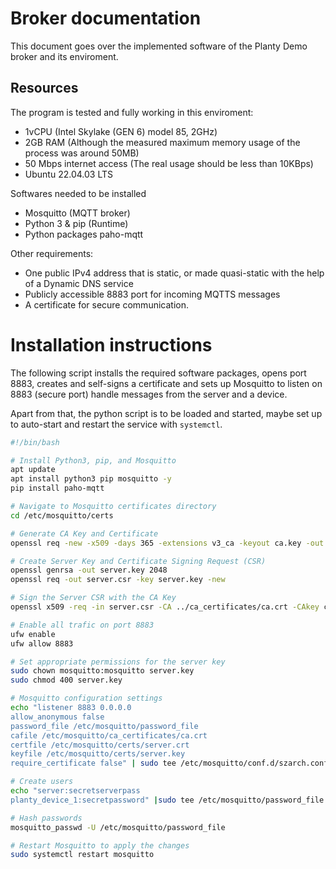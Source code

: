 # Broker documentation

This document goes over the implemented software of the Planty Demo broker and its enviroment.

## Resources

The program is tested and fully working in this enviroment:
- 1vCPU (Intel Skylake (GEN 6) model 85, 2GHz)
- 2GB RAM (Although the measured maximum memory usage of the process was around 50MB)
- 50 Mbps internet access (The real usage should be less than 10KBps)
- Ubuntu 22.04.03 LTS

Softwares needed to be installed
- Mosquitto (MQTT broker)
- Python 3 & pip (Runtime)
 - Python packages paho-mqtt 

Other requirements:
- One public IPv4 address that is static, or made quasi-static with the help of a Dynamic DNS service
- Publicly accessible 8883 port for incoming MQTTS messages
- A certificate for secure communication.

# Installation instructions

The following script installs the required software packages, opens port 8883, creates and self-signs a certificate and sets up Mosquitto to listen on 8883 (secure port) handle messages from the server and a device.

Apart from that, the python script is to be loaded and started, maybe set up to auto-start and restart the service with `systemctl`.

```bash
#!/bin/bash

# Install Python3, pip, and Mosquitto
apt update
apt install python3 pip mosquitto -y
pip install paho-mqtt

# Navigate to Mosquitto certificates directory
cd /etc/mosquitto/certs

# Generate CA Key and Certificate
openssl req -new -x509 -days 365 -extensions v3_ca -keyout ca.key -out ../ca_certificates/ca.crt

# Create Server Key and Certificate Signing Request (CSR)
openssl genrsa -out server.key 2048
openssl req -out server.csr -key server.key -new

# Sign the Server CSR with the CA Key
openssl x509 -req -in server.csr -CA ../ca_certificates/ca.crt -CAkey ca.key -CAcreateserial -out server.crt -days 365

# Enable all trafic on port 8883
ufw enable
ufw allow 8883

# Set appropriate permissions for the server key
sudo chown mosquitto:mosquitto server.key
sudo chmod 400 server.key

# Mosquitto configuration settings
echo "listener 8883 0.0.0.0
allow_anonymous false
password_file /etc/mosquitto/password_file
cafile /etc/mosquitto/ca_certificates/ca.crt
certfile /etc/mosquitto/certs/server.crt
keyfile /etc/mosquitto/certs/server.key
require_certificate false" | sudo tee /etc/mosquitto/conf.d/szarch.conf

# Create users
echo "server:secretserverpass
planty_device_1:secretpassword" |sudo tee /etc/mosquitto/password_file

# Hash passwords
mosquitto_passwd -U /etc/mosquitto/password_file

# Restart Mosquitto to apply the changes
sudo systemctl restart mosquitto
```
